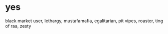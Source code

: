 # yes
black market user, lethargy, mustafamafia, egalitarian, pit vipes, roaster, ting of raa, zesty
